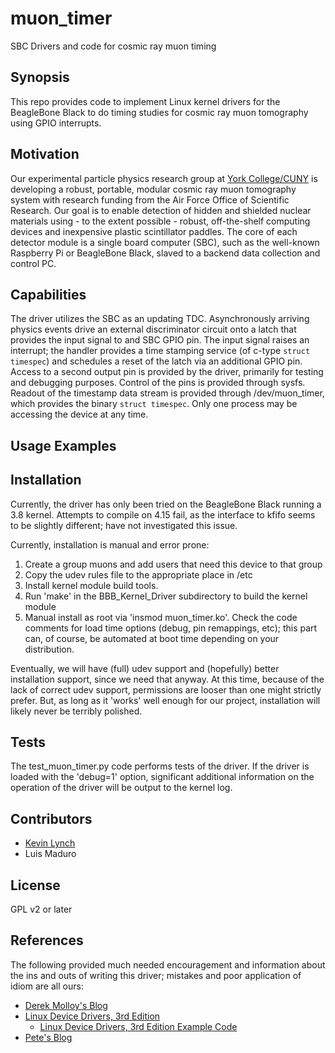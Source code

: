 # muon_timer
SBC Drivers and code for cosmic ray muon timing

## Synopsis

This repo provides code to implement Linux kernel drivers for the
BeagleBone Black to do timing studies for cosmic ray muon tomography
using GPIO interrupts.

## Motivation

Our experimental particle physics research group at [York
College/CUNY](http://www.york.cuny.edu) is developing a robust,
portable, modular cosmic ray muon tomography system with research
funding from the Air Force Office of Scientific Research.  Our goal is
to enable detection of hidden and shielded nuclear materials using -
to the extent possible - robust, off-the-shelf computing devices and
inexpensive plastic scintillator paddles.  The core of each detector
module is a single board computer (SBC), such as the well-known
Raspberry Pi or BeagleBone Black, slaved to a backend data collection
and control PC.

## Capabilities

The driver utilizes the SBC as an updating TDC.  Asynchronously
arriving physics events drive an external discriminator circuit onto a
latch that provides the input signal to and SBC GPIO pin.  The input
signal raises an interrupt; the handler provides a time stamping
service (of c-type `struct timespec`) and schedules a reset of the
latch via an additional GPIO pin.  Access to a second output pin is
provided by the driver, primarily for testing and debugging purposes.
Control of the pins is provided through sysfs.  Readout of the
timestamp data stream is provided through /dev/muon_timer, which
provides the binary `struct timespec`.  Only one process may be
accessing the device at any time.

## Usage Examples

## Installation

Currently, the driver has only been tried on the BeagleBone Black
running a 3.8 kernel.  Attempts to compile on 4.15 fail, as the
interface to kfifo seems to be slightly different; have not
investigated this issue.

Currently, installation is manual and error prone:

1. Create a group muons and add users that need this device to that
group 
1. Copy the udev rules file to the appropriate place in /etc
1. Install kernel module build tools.
1. Run 'make' in the BBB_Kernel_Driver subdirectory to build the
kernel module
1. Manual install as root via 'insmod muon_timer.ko'.  Check the code
comments for load time options (debug, pin remappings, etc); this part
can, of course, be automated at boot time depending on your
distribution. 

Eventually, we will have (full) udev support and (hopefully) better
installation support, since we need that anyway.  At this time,
because of the lack of correct udev support, permissions are looser
than one might strictly prefer.  But, as long as it 'works' well
enough for our project, installation will likely never be terribly
polished.

## Tests

The test_muon_timer.py code performs tests of the driver.  If the
driver is loaded with the 'debug=1' option, significant additional
information on the operation of the driver will be output to the
kernel log.

## Contributors

* [Kevin Lynch](mailto:klynch@york.cuny.edu)
* Luis Maduro

## License

GPL v2 or later

## References

The following provided much needed encouragement and information about the ins and outs of writing this driver; mistakes and poor application of idiom are all ours:

* [Derek Molloy's Blog](http://derekmolloy.ie/writing-a-linux-kernel-module-part-1-introduction/)
* [Linux Device Drivers, 3rd Edition](http://free-electrons.com/doc/books/ldd3.pdf)
  * [Linux Device Drivers, 3rd Edition Example Code](http://examples.oreilly.com/linuxdrive3)
* [Pete's Blog](http://pete.akeo.ie/2011/08/writing-linux-device-driver-for-kernels.html)

